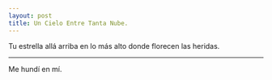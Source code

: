 ```yaml
---
layout: post
title: Un Cielo Entre Tanta Nube.
---
```


Tu estrella allá arriba en lo más alto donde florecen las heridas.

-----

Me hundí en mí.